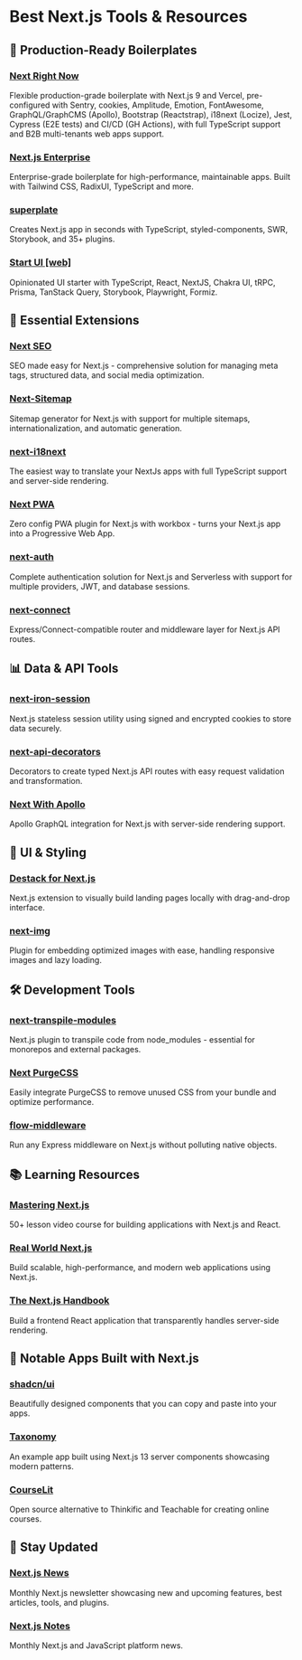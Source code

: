 # Best Next.js Tools & Resources

## 🚀 Production-Ready Boilerplates

### [Next Right Now](https://github.com/UnlyEd/next-right-now)
Flexible production-grade boilerplate with Next.js 9 and Vercel, pre-configured with Sentry, cookies, Amplitude, Emotion, FontAwesome, GraphQL/GraphCMS (Apollo), Bootstrap (Reactstrap), i18next (Locize), Jest, Cypress (E2E tests) and CI/CD (GH Actions), with full TypeScript support and B2B multi-tenants web apps support.

### [Next.js Enterprise](https://github.com/Blazity/next-enterprise)
Enterprise-grade boilerplate for high-performance, maintainable apps. Built with Tailwind CSS, RadixUI, TypeScript and more.

### [superplate](https://github.com/pankod/superplate)
Creates Next.js app in seconds with TypeScript, styled-components, SWR, Storybook, and 35+ plugins.

### [Start UI [web]](https://github.com/BearStudio/start-ui-web)
Opinionated UI starter with TypeScript, React, NextJS, Chakra UI, tRPC, Prisma, TanStack Query, Storybook, Playwright, Formiz.

## 🔧 Essential Extensions

### [Next SEO](https://github.com/garmeeh/next-seo)
SEO made easy for Next.js - comprehensive solution for managing meta tags, structured data, and social media optimization.

### [Next-Sitemap](https://github.com/iamvishnusankar/next-sitemap)
Sitemap generator for Next.js with support for multiple sitemaps, internationalization, and automatic generation.

### [next-i18next](https://github.com/isaachinman/next-i18next)
The easiest way to translate your NextJs apps with full TypeScript support and server-side rendering.

### [Next PWA](https://github.com/shadowwalker/next-pwa)
Zero config PWA plugin for Next.js with workbox - turns your Next.js app into a Progressive Web App.

### [next-auth](https://github.com/iaincollins/next-auth)
Complete authentication solution for Next.js and Serverless with support for multiple providers, JWT, and database sessions.

### [next-connect](https://github.com/hoangvvo/next-connect)
Express/Connect-compatible router and middleware layer for Next.js API routes.

## 📊 Data & API Tools

### [next-iron-session](https://github.com/vvo/next-iron-session)
Next.js stateless session utility using signed and encrypted cookies to store data securely.

### [next-api-decorators](https://github.com/storyofams/next-api-decorators)
Decorators to create typed Next.js API routes with easy request validation and transformation.

### [Next With Apollo](https://github.com/lfades/next-with-apollo)
Apollo GraphQL integration for Next.js with server-side rendering support.

## 🎨 UI & Styling

### [Destack for Next.js](https://github.com/liveduo/destack)
Next.js extension to visually build landing pages locally with drag-and-drop interface.

### [next-img](https://github.com/humaans/next-img/)
Plugin for embedding optimized images with ease, handling responsive images and lazy loading.

## 🛠️ Development Tools

### [next-transpile-modules](https://github.com/martpie/next-transpile-modules)
Next.js plugin to transpile code from node_modules - essential for monorepos and external packages.

### [Next PurgeCSS](https://github.com/lucleray/next-purgecss)
Easily integrate PurgeCSS to remove unused CSS from your bundle and optimize performance.

### [flow-middleware](https://github.com/piglovesyou/flow-middleware)
Run any Express middleware on Next.js without polluting native objects.

## 📚 Learning Resources

### [Mastering Next.js](https://masteringnextjs.com/)
50+ lesson video course for building applications with Next.js and React.

### [Real World Next.js](https://www.amazon.com/Real-World-Next-js-high-performance-applications-production-ebook/dp/B08XY1MCV1)
Build scalable, high-performance, and modern web applications using Next.js.

### [The Next.js Handbook](https://flaviocopes.com/page/nextjs-handbook/)
Build a frontend React application that transparently handles server-side rendering.

## 🌟 Notable Apps Built with Next.js

### [shadcn/ui](https://github.com/shadcn/ui)
Beautifully designed components that you can copy and paste into your apps.

### [Taxonomy](https://github.com/shadcn/taxonomy)
An example app built using Next.js 13 server components showcasing modern patterns.

### [CourseLit](https://github.com/codelit/courselit)
Open source alternative to Thinkific and Teachable for creating online courses.

## 📰 Stay Updated

### [Next.js News](https://nextjsnews.com)
Monthly Next.js newsletter showcasing new and upcoming features, best articles, tools, and plugins.

### [Next.js Notes](https://nextjsnotes.com)
Monthly Next.js and JavaScript platform news.
